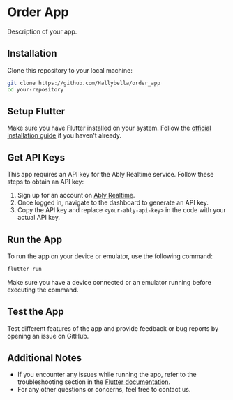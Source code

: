 
# Order App

Description of your app.

## Installation

Clone this repository to your local machine:

```bash
git clone https://github.com/Hallybella/order_app
cd your-repository
```

## Setup Flutter

Make sure you have Flutter installed on your system. Follow the [official installation guide](https://flutter.dev/docs/get-started/install) if you haven't already.

## Get API Keys

This app requires an API key for the Ably Realtime service. Follow these steps to obtain an API key:
1. Sign up for an account on [Ably Realtime](https://www.ably.io/signup).
2. Once logged in, navigate to the dashboard to generate an API key.
3. Copy the API key and replace `<your-ably-api-key>` in the code with your actual API key.

## Run the App

To run the app on your device or emulator, use the following command:

```bash
flutter run
```

Make sure you have a device connected or an emulator running before executing the command.

## Test the App

Test different features of the app and provide feedback or bug reports by opening an issue on GitHub.

## Additional Notes

- If you encounter any issues while running the app, refer to the troubleshooting section in the [Flutter documentation](https://flutter.dev/docs/reference).
- For any other questions or concerns, feel free to contact us.
```